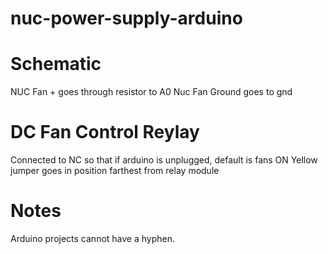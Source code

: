 # nuc-power-supply-arduino


# Schematic

NUC Fan      + goes through resistor to A0
Nuc Fan Ground goes to gnd


# DC Fan Control Reylay
Connected to NC so that if arduino is unplugged, default is fans ON
Yellow jumper goes in position farthest from relay module


# Notes
Arduino projects cannot have a hyphen.